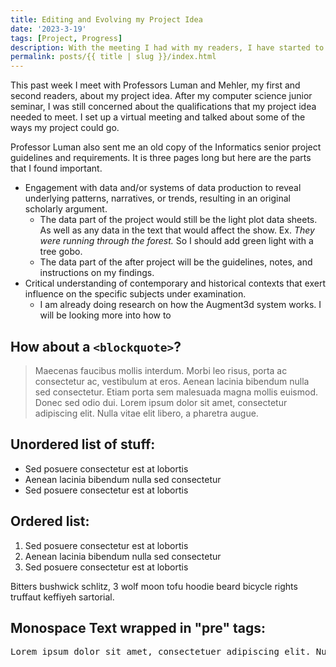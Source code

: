 ```yaml
---
title: Editing and Evolving my Project Idea
date: '2023-3-19'
tags: [Project, Progress]
description: With the meeting I had with my readers, I have started to adapt my project idea. 
permalink: posts/{{ title | slug }}/index.html
---
```


This past week I meet with Professors Luman and Mehler, my first and second readers, about my project idea. After my computer science junior seminar, I was still concerned about the qualifications that my project idea needed to meet. I set up a virtual meeting and talked about some of the ways my project could go. 

Professor Luman also sent me an old copy of the Informatics senior project guidelines and requirements. It is three pages long but here are the parts that I found important. 

- Engagement with data and/or systems of data production to reveal underlying patterns, narratives, or trends, resulting in an original scholarly argument. 
    - The data part of the project would still be the light plot data sheets. As well as any data in the text that would affect the show. Ex. *They were running through the forest.* So I should add green light with a tree gobo.
    - The data part of the after project will be the guidelines, notes, and instructions on my findings. 
- Critical understanding of contemporary and historical contexts that exert influence on the specific subjects under examination.
    - I am already doing research on how the Augment3d system works. I will be looking more into how to 

## How about a `<blockquote>`?

> Maecenas faucibus mollis interdum. Morbi leo risus, porta ac consectetur ac, vestibulum at eros. Aenean lacinia bibendum nulla sed consectetur. Etiam porta sem malesuada magna mollis euismod. Donec sed odio dui. Lorem ipsum dolor sit amet, consectetur adipiscing elit. Nulla vitae elit libero, a pharetra augue.

## Unordered list of stuff:

- Sed posuere consectetur est at lobortis
- Aenean lacinia bibendum nulla sed consectetur
- Sed posuere consectetur est at lobortis

## Ordered list:

1. Sed posuere consectetur est at lobortis
2. Aenean lacinia bibendum nulla sed consectetur
3. Sed posuere consectetur est at lobortis

Bitters bushwick schlitz, 3 wolf moon tofu hoodie beard bicycle rights truffaut keffiyeh sartorial.

## Monospace Text wrapped in "pre" tags:

<pre>Lorem ipsum dolor sit amet, consectetuer adipiscing elit. Nullam dignissim convallis est. Quisque aliquam. Donec faucibus. Nunc iaculis suscipit dui. Nam sit amet sem. Aliquam libero nisi, imperdiet at, tincidunt nec, gravida vehicula, nisl.</pre>

